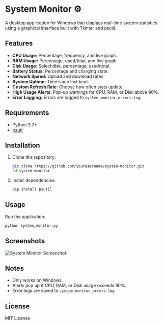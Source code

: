 # System Monitor ⚙️

A desktop application for Windows that displays real-time system statistics using a graphical interface built with Tkinter and psutil.

## Features

- **CPU Usage:** Percentage, frequency, and live graph.
- **RAM Usage:** Percentage, used/total, and live graph.
- **Disk Usage:** Select disk, percentage, used/total.
- **Battery Status:** Percentage and charging state.
- **Network Speed:** Upload and download rates.
- **System Uptime:** Time since last boot.
- **Custom Refresh Rate:** Choose how often stats update.
- **High Usage Alerts:** Pop-up warnings for CPU, RAM, or Disk above 90%.
- **Error Logging:** Errors are logged to `system_monitor_errors.log`.

## Requirements

- Python 3.7+
- [psutil](https://pypi.org/project/psutil/)

## Installation

1. Clone this repository:
    ```sh
    git clone https://github.com/yourusername/system-monitor.git
    cd system-monitor
    ```

2. Install dependencies:
    ```sh
    pip install psutil
    ```

## Usage

Run the application:
```sh
python system_monitor.py
```

## Screenshots

![System Monitor Screenshot](screenshot.png)

## Notes

- Only works on Windows.
- Alerts pop up if CPU, RAM, or Disk usage exceeds 90%.
- Error logs are saved to `system_monitor_errors.log`.

## License

MIT License
